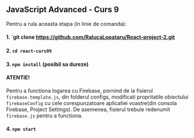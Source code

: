 ## JavaScript Advanced - Curs 9

Pentru a rula aceasta etapa (in linie de comanda):

#### 1. `git clone https://github.com/RalucaLopataru/React-project-2.git

#### 2. `cd react-curs09`

#### 3. `npm install` (posibil sa dureze)

#### ATENTIE! 
Pentru a functiona logarea cu Firebase, pornind de la fisierul `firebase.template.js`, din folderul configs, modificati propritatile obiectului `firebaseConfig` cu cele corespunzatoare aplicatiei voastre(din consola Firebase, Project Settings). De asemenea, fisierul trebuie redenumit `firebase.js` pentru a functiona.

#### 4. `npm start`


